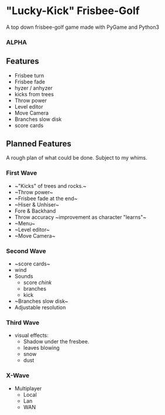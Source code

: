 # "Lucky-Kick" Frisbee-Golf
A top down frisbee-golf game made with PyGame and Python3

### ALPHA ###

## Features
- Frisbee turn
- Frisbee fade
- hyzer / anhyzer
- kicks from trees
- Throw power
- Level editor
- Move Camera
- Branches slow disk
- score cards

## Planned Features ##

A rough plan of what could be done.
Subject to my whims.

### First Wave ###
- ~"Kicks" of trees and rocks.~
- ~Throw power~
- ~Frisbee fade at the end~
- ~Hiser & Unhiser~
- Fore & Backhand
- Throw accuracy ~improvement as character "learns"~
- ~Menu~
- ~Level editor~
- ~Move Camera~

### Second Wave ###
- ~score cards~
- wind
- Sounds
  - score *chink*
  - branches
  - kick
- ~Branches slow disk~
- Adjustable resolution

### Third Wave ###
- visual effects:
  - Shadow under the fresbee.
  - leaves blowing
  - snow
  - dust

### X-Wave ###
- Multiplayer
  - Local
  - Lan
  - WAN
